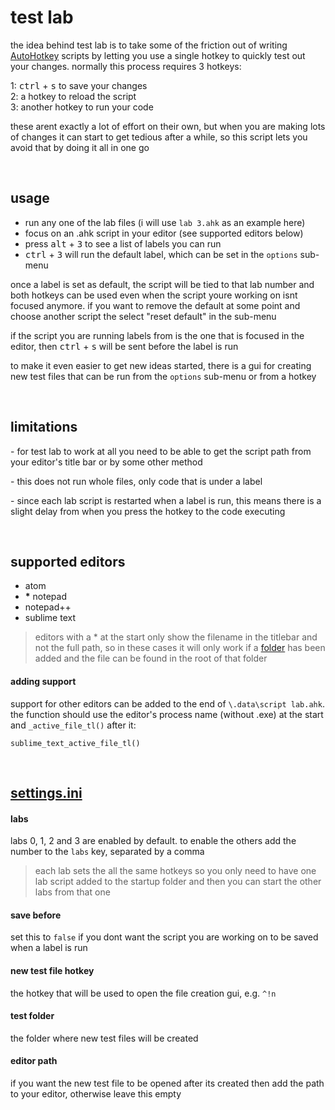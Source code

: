 # test lab

the idea behind test lab is to take some of the friction out of writing [AutoHotkey](https://www.autohotkey.com) scripts by letting you use a single hotkey to quickly test out your changes. normally this process requires 3 hotkeys: 

1: <kbd>ctrl</kbd> + <kbd>s</kbd> to save your changes  
2: a hotkey to reload the script  
3: another hotkey to run your code  

these arent exactly a lot of effort on their own, but when you are making lots of changes it can start to get tedious after a while, so this script lets you avoid that by doing it all in one go

&nbsp;

## usage

- run any one of the lab files  (i will use `lab 3.ahk` as an example here)  
- focus on an .ahk script in your editor  (see supported editors below)  
- press <kbd>alt</kbd> + <kbd>3</kbd> to see a list of labels you can run  
- <kbd>ctrl</kbd> + <kbd>3</kbd> will run the default label, which can be set in the `options` sub-menu  

once a label is set as default, the script will be tied to that lab number and both hotkeys can be used even when the script youre working on isnt focused anymore.  if you want to remove the default at some point and choose another script the select "reset default" in the sub-menu  

if the script you are running labels from is the one that is focused in the editor, then <kbd>ctrl</kbd> + <kbd>s</kbd> will be sent before the label is run  

to make it even easier to get new ideas started, there is a gui for creating new test files that can be run from the `options` sub-menu or from a hotkey

&nbsp;  

## limitations

\-  for test lab to work at all you need to be able to get the script path from your editor's title bar or by some other method

\- this does not run whole files, only code that is under a label  

\- since each lab script is restarted when a label is run, this means there is a slight delay from when you press the hotkey to the code executing  

&nbsp;

## supported editors

- atom  
- __*__ notepad
- notepad++
- sublime text  

> editors with a * at the start only show the filename in the titlebar and not the full path, so in these cases it will only work if a [folder](https://github.com/davebrny/test-lab#settingsini) has been added and the file can be found in the root of that folder   


#### adding support  
support for other editors can be added to the end of `\.data\script lab.ahk`.   the function should use the editor's process name (without .exe) at the start and `_active_file_tl()` after it:    
```
sublime_text_active_file_tl()
```

&nbsp;

## [settings.ini](https://github.com/davebrny/test-lab/blob/master/settings.ini)

#### labs 

labs 0, 1, 2 and 3 are enabled by default. to enable the others add the number to the `labs` key, separated by a comma

> each lab sets the all the same hotkeys so you only need to have one lab script added to the startup folder and then you can start the other labs from that one  

#### save before  

set this to `false` if you dont want the script you are working on to be saved when a label is run

#### new test file hotkey

the hotkey that will be used to open the file creation gui, e.g. `^!n`  

#### test folder

the folder where new test files will be created

#### editor path

if you want the new test file to be opened after its created then add the path to your editor, otherwise leave this empty 